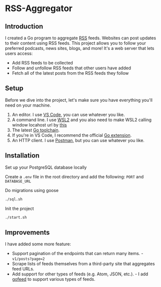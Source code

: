 # RSS-Aggregator

## Introduction

I created a Go program to aggregate [RSS](https://en.wikipedia.org/wiki/RSS) feeds. Websites can post updates to their content using RSS feeds. This project allows you to follow your preferred podcasts, news sites, blogs, and more! It's a web server that lets users access:

* Add RSS feeds to be collected
* Follow and unfollow RSS feeds that other users have added
* Fetch all of the latest posts from the RSS feeds they follow

## Setup

Before we dive into the project, let's make sure you have everything you'll need on your machine.

1. An editor. I use [VS Code](https://code.visualstudio.com/), you can use whatever you like.
2. A command line. I use [WSL2](https://docs.microsoft.com/en-us/windows/wsl/install) and you also need to make WSL2 calling window locahost url by [this](https://stackoverflow.com/a/67596486)
3. The latest [Go toolchain](https://golang.org/doc/install).
4. If you're in VS Code, I recommend the official [Go extension](https://marketplace.visualstudio.com/items?itemName=golang.Go).
5. An HTTP client. I use [Postman](https://www.postman.com/downloads/), but you can use whatever you like.

## Installation

Set up your PostgreSQL database locally

Create a `.env` file in the root directory and add the following: `PORT` and `DATABASE_URL`

Do migrations using goose

```bash
./sql.sh
```

Init the project

```bash
./start.sh
```

## Improvements

I have added some more feature:

* Support pagination of the endpoints that can return many items. - `v1/posts?page=2`
* Scrape lists of feeds themselves from a third-party site that aggregates feed URLs.
* Add support for other types of feeds (e.g. Atom, JSON, etc.). - I add [gofeed](https://github.com/mmcdole/gofeed) to support various types of feeds.
